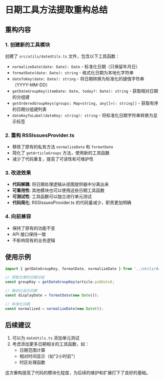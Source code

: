# 日期工具方法提取重构总结

## 重构内容

### 1. 创建新的工具模块
创建了 `src/utils/dateUtils.ts` 文件，包含以下工具函数：

- `normalizeDate(date: Date): Date` - 标准化日期（只保留年月日）
- `formatDate(date: Date): string` - 格式化日期为本地化字符串
- `dateToKey(date: Date): string` - 将日期转换为标准化的键值字符串（YYYY-MM-DD）
- `getDateGroupKey(itemDate: Date, today?: Date): string` - 获取相对日期的分组键
- `getOrderedGroupKeys(groups: Map<string, any[]>): string[]` - 获取有序的日期分组键列表
- `dateKeyToLabel(dateKey: string): string` - 将标准化日期字符串转换为显示标签

### 2. 重构 RSSIssuesProvider.ts
- 移除了原有的私有方法 `normalizeDate` 和 `formatDate`
- 简化了 `getArticleGroups` 方法，使用新的工具函数
- 减少了代码重复，提高了可读性和可维护性

### 3. 改进效果
- **代码解耦**: 将日期处理逻辑从视图提供器中分离出来
- **可重用性**: 其他模块也可以使用这些日期工具函数
- **可测试性**: 工具函数可以独立进行单元测试
- **代码简化**: RSSIssuesProvider.ts 的代码量减少，职责更加明确

### 4. 向前兼容
- 保持了原有的功能不变
- API 接口保持一致
- 不影响现有的业务逻辑

## 使用示例

```typescript
import { getDateGroupKey, formatDate, normalizeDate } from '../utils/dateUtils';

// 获取文章的日期分组
const groupKey = getDateGroupKey(article.pubDate);

// 格式化显示日期
const displayDate = formatDate(new Date());

// 标准化日期
const normalized = normalizeDate(new Date());
```

## 后续建议

1. 可以为 `dateUtils.ts` 添加单元测试
2. 考虑添加更多日期相关的工具函数，如：
   - 日期范围计算
   - 相对时间显示（如"2小时前"）
   - 时区处理函数

这次重构提高了代码的模块化程度，为后续的维护和扩展打下了良好的基础。
